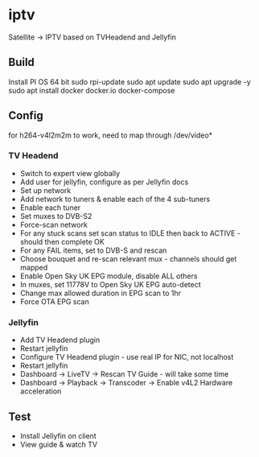 # iptv
Satellite -> IPTV based on TVHeadend and Jellyfin
## Build
Install PI OS 64 bit
sudo rpi-update
sudo apt update
sudo apt upgrade -y
sudo apt install docker docker.io docker-compose
## Config
for h264-v4l2m2m to work, need to map through /dev/video*
### TV Headend
* Switch to expert view globally
* Add user for jellyfin, configure as per Jellyfin docs
* Set up network
* Add network to tuners & enable each of the 4 sub-tuners
* Enable each tuner
* Set muxes to DVB-S2
* Force-scan network
* For any stuck scans set scan status to IDLE then back to ACTIVE - should then complete OK
* For any FAIL items, set to DVB-S and rescan
* Choose bouquet and re-scan relevant mux - channels should get mapped
* Enable Open Sky UK EPG module, disable ALL others
* In muxes, set 11778V to Open Sky UK EPG auto-detect
* Change max allowed duration in EPG scan to 1hr
* Force OTA EPG scan
### Jellyfin
* Add TV Headend plugin
* Restart jellyfin
* Configure TV Headend plugin - use real IP for NIC, not localhost
* Restart jellyfin
* Dashboard -> LiveTV -> Rescan TV Guide - will take some time
* Dashboard -> Playback -> Transcoder -> Enable v4L2 Hardware acceleration
## Test
* Install Jellyfin on client
* View guide & watch TV
